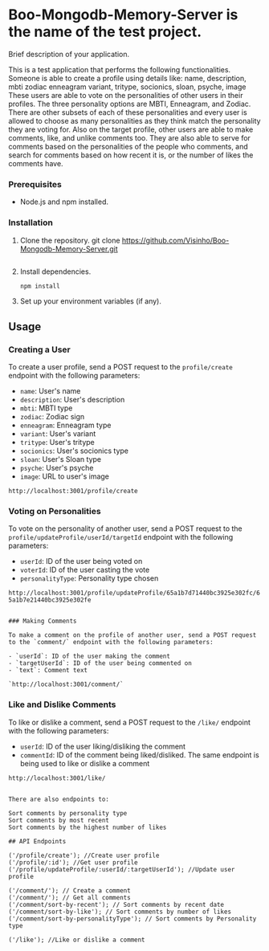 # Boo-Mongodb-Memory-Server is the name of the test project.

Brief description of your application.

This is a test application that performs the following functionalities. Someone is able to create a profile using details like:
      name,
      description,
      mbti
      zodiac
      enneagram
      variant,
      tritype,
      socionics,
      sloan,
      psyche,
      image 
 These users are able to vote on the personalities of other users in their profiles. The three personality options are MBTI, Enneagram, and Zodiac. There are other subsets of each of these personalities and every user is allowed to choose as many personalities as they think match the personality they are voting for.
 Also on the target profile, other users are able to make comments, like, and unlike comments too. They are also able to serve for comments based on the personalities of the people who comments, and search for comments based on how recent it is, or the number of likes the comments have.

### Prerequisites

- Node.js and npm installed.

### Installation

1. Clone the repository.
   git clone https://github.com/Visinho/Boo-Mongodb-Memory-Server.git

   ```

2. Install dependencies.
   ```bash
   npm install
   ```

3. Set up your environment variables (if any).

## Usage

### Creating a User

To create a user profile, send a POST request to the `profile/create` endpoint with the following parameters:

- `name`: User's name
- `description`: User's description
- `mbti`: MBTI type
- `zodiac`: Zodiac sign
- `enneagram`: Enneagram type
- `variant`: User's variant
- `tritype`: User's tritype
- `socionics`: User's socionics type
- `sloan`: User's Sloan type
- `psyche`: User's psyche
- `image`: URL to user's image

`http://localhost:3001/profile/create`

### Voting on Personalities

To vote on the personality of another user, send a POST request to the `profile/updateProfile/userId/targetId` endpoint with the following parameters:

- `userId`: ID of the user being voted on
- `voterId`: ID of the user casting the vote
- `personalityType`: Personality type chosen

 `http://localhost:3001/profile/updateProfile/65a1b7d71440bc3925e302fc/65a1b7e21440bc3925e302fe`
```

### Making Comments

To make a comment on the profile of another user, send a POST request to the `comment/` endpoint with the following parameters:

- `userId`: ID of the user making the comment
- `targetUserId`: ID of the user being commented on
- `text`: Comment text

`http://localhost:3001/comment/`
```

### Like and Dislike Comments

To like or dislike a comment, send a POST request to the `/like/` endpoint with the following parameters:

- `userId`: ID of the user liking/disliking the comment
- `commentId`: ID of the comment being liked/disliked. The same endpoint is being used to like or dislike a comment

`http://localhost:3001/like/`
```

There are also endpoints to:

Sort comments by personality type
Sort comments by most recent
Sort comments by the highest number of likes

## API Endpoints

('/profile/create'); //Create user profile
('/profile/:id'); //Get user profile
('/profile/updateProfile/:userId/:targetUserId'); //Update user profile

('/comment/'); // Create a comment
('/comment/'); // Get all comments
('/comment/sort-by-recent'); // Sort comments by recent date
('/comment/sort-by-like'); // Sort comments by number of likes
('/comment/sort-by-personalityType'); // Sort comments by Personality type

('/like'); //Like or dislike a comment


```